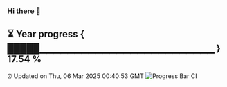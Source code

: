 ### Hi there 👋
⏳ Year progress { █████▁▁▁▁▁▁▁▁▁▁▁▁▁▁▁▁▁▁▁▁▁▁▁▁▁ } 17.54 %
---
⏰ Updated on Thu, 06 Mar 2025 00:40:53 GMT
![Progress Bar CI](https://github.com/Moyi321/Moyi321/workflows/Progress%20Bar%20CI/badge.svg)
